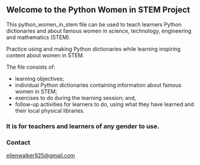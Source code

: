 ## Welcome to the Python Women in STEM Project

This python_women_in_stem file can be used to teach learners Python dictionaries and about famous women in science, technology, engineering and mathematics (STEM).

Practice using and making Python dictionaries while learning inspiring content about women in STEM.

The file consists of:
- learning objectives;
- individual Python dictionaries containing information about famous women in STEM;
- exercises to do during the learning session; and,
- follow-up activities for learners to do, using what they have learned and their local physical libraries. 

### It is for teachers and learners of any gender to use.

### Contact

ellenwalker925@gmail.com
